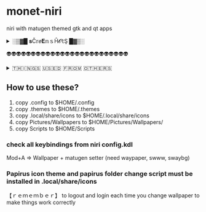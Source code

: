 # monet-niri
niri with matugen themed gtk and qt apps

<details>
<summary>░▒▓█ 𝐬Č𝕣𝑒𝐄𝕟ｓĤ𝓞𝕥Ş █▓▒░</summary>

![Screenshot](Pictures/Screenshots/desktop.png)
![Screenshot](Pictures/Screenshots/overview.png)
![Screenshot](Pictures/Screenshots/app-launcher.png)
![Screenshot](Pictures/Screenshots/lockscreen.png)
![Screenshot](Pictures/Screenshots/gtk-apps.png)
![Screenshot](Pictures/Screenshots/qt-apps.png)
![Screenshot](Pictures/Screenshots/terminal.png)
![Screenshot](Pictures/Screenshots/wallpaper-script.png)
![Screenshot](Pictures/Screenshots/logout-script.png)
![Screenshot](Pictures/Screenshots/ytmpv-script.png)
![Screenshot](Pictures/Screenshots/zathura.png)
![Screenshot](Pictures/Screenshots/mako.png)
![Screenshot](Pictures/Screenshots/MoreSS.png)
![Screenshot](Pictures/Screenshots/MoreSS2.png)
</details>

👽👽👽👽👽👽👽👽👽👽👽👽👽👽👽👽👽👽👽👽👽👽👽👽👽

<details>
<summary>🇹​​🇭​​🇮​​🇳​​🇬​​🇸​ ​🇺​​🇸​​🇪​​🇩​ ​🇫​​🇷​​🇴​​🇲​ ​🇴​​🇹​​🇭​​🇪​​🇷​​🇸​</summary>
  
[Papirus Folder Colors Script copied from elrondforwin and modified](https://github.com/elrondforwin/hyprdots)

[Kvantum Theme is based on vinceliuice Orchis‑kvantum](https://github.com/vinceliuice/Orchis-kde)

[Gtk theme is adw‑gtk3](https://github.com/lassekongo83/adw-gtk3)

[matugen for color‑palette](https://github.com/InioX/matugen)

[wallpapers are from Pexels](https://pexels.com)

sorry, if i missed someone here.
</details>

## How to use these?
1) copy .config to $HOME/.config
2) copy .themes to $HOME/.themes
3) copy .local/share/icons to $HOME/.local/share/icons
4) copy Pictures/Wallpapers to $HOME/Pictures/Wallpapers/
5) copy Scripts to $HOME/Scripts

### check all keybindings from niri config.kdl
Mod+A => Wallpaper + matugen setter (need waypaper, swww, swaybg)

### Papirus icon theme and papirus folder change script must be installed in .local/share/icons

【﻿ｒｅｍｅｍｂｅｒ】 to logout and login each time you change wallpaper to make things work correctly

